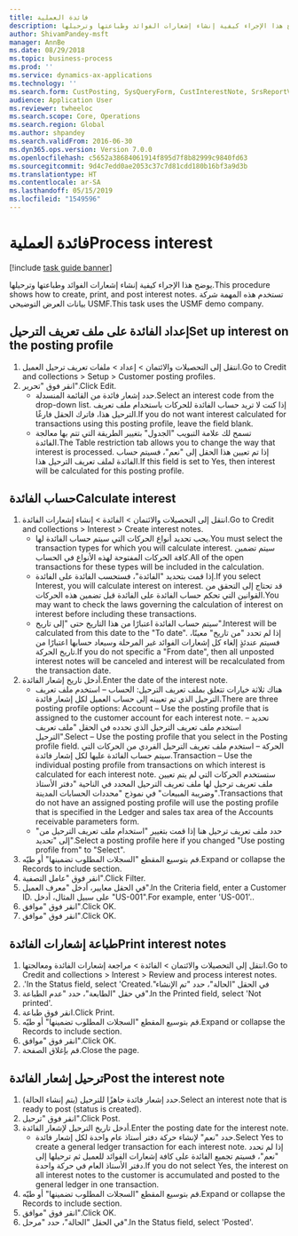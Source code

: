 ```yaml
---
title: فائدة العملية
description: يوضح هذا الإجراء كيفية إنشاء إشعارات الفوائد وطباعتها وترحيلها.
author: ShivamPandey-msft
manager: AnnBe
ms.date: 08/29/2018
ms.topic: business-process
ms.prod: ''
ms.service: dynamics-ax-applications
ms.technology: ''
ms.search.form: CustPosting, SysQueryForm, CustInterestNote, SrsReportViewerForm
audience: Application User
ms.reviewer: twheeloc
ms.search.scope: Core, Operations
ms.search.region: Global
ms.author: shpandey
ms.search.validFrom: 2016-06-30
ms.dyn365.ops.version: Version 7.0.0
ms.openlocfilehash: c5652a38684061914f895d7f8b82999c9840fd63
ms.sourcegitcommit: 9d4c7edd0ae2053c37c7d81cdd180b16bf3a9d3b
ms.translationtype: HT
ms.contentlocale: ar-SA
ms.lasthandoff: 05/15/2019
ms.locfileid: "1549596"
---
```

# <a name="process-interest"></a><span data-ttu-id="0de7b-103">فائدة العملية</span><span class="sxs-lookup"><span data-stu-id="0de7b-103">Process interest</span></span>

[!include [task guide banner](../../includes/task-guide-banner.md)]

<span data-ttu-id="0de7b-104">يوضح هذا الإجراء كيفية إنشاء إشعارات الفوائد وطباعتها وترحيلها.</span><span class="sxs-lookup"><span data-stu-id="0de7b-104">This procedure shows how to create, print, and post interest notes.</span></span> <span data-ttu-id="0de7b-105">تستخدم هذه المهمة شركة بيانات العرض التوضيحي USMF.</span><span class="sxs-lookup"><span data-stu-id="0de7b-105">This task uses the USMF demo company.</span></span>


## <a name="set-up-interest-on-the-posting-profile"></a><span data-ttu-id="0de7b-106">إعداد الفائدة على ملف تعريف الترحيل</span><span class="sxs-lookup"><span data-stu-id="0de7b-106">Set up interest on the posting profile</span></span>
1. <span data-ttu-id="0de7b-107">انتقل إلى التحصيلات والائتمان‬ > إعداد > ملفات تعريف ترحيل العميل‬.</span><span class="sxs-lookup"><span data-stu-id="0de7b-107">Go to Credit and collections > Setup > Customer posting profiles.</span></span>
2. <span data-ttu-id="0de7b-108">انقر فوق "تحرير".</span><span class="sxs-lookup"><span data-stu-id="0de7b-108">Click Edit.</span></span>
    * <span data-ttu-id="0de7b-109">حدد إشعار فائدة من القائمة المنسدلة.</span><span class="sxs-lookup"><span data-stu-id="0de7b-109">Select an interest code from the drop-down list.</span></span> <span data-ttu-id="0de7b-110">إذا كنت لا تريد حساب الفائدة للحركات باستخدام ملف تعريف الترحيل هذا، فاترك الحقل فارغًا.</span><span class="sxs-lookup"><span data-stu-id="0de7b-110">If you do not want interest calculated for transactions using this posting profile, leave the field blank.</span></span>  
    * <span data-ttu-id="0de7b-111">تسمح لك علامة التبويب ‏"الجدول" بتغيير الطريقة التي تتم بها معالجة الفائدة.</span><span class="sxs-lookup"><span data-stu-id="0de7b-111">The Table restriction tab allows you to change the way that interest is processed.</span></span> <span data-ttu-id="0de7b-112">إذا تم تعيين هذا الحقل إلى "نعم"، فسيتم حساب الفائدة لملف تعريف الترحيل هذا.</span><span class="sxs-lookup"><span data-stu-id="0de7b-112">If this field is set to Yes, then interest will be calculated for this posting profile.</span></span>  

## <a name="calculate-interest"></a><span data-ttu-id="0de7b-113">حساب الفائدة</span><span class="sxs-lookup"><span data-stu-id="0de7b-113">Calculate interest</span></span>
1. <span data-ttu-id="0de7b-114">انتقل إلى التحصيلات والائتمان‬ > الفائدة > إنشاء إشعارات الفائدة‬.</span><span class="sxs-lookup"><span data-stu-id="0de7b-114">Go to Credit and collections > Interest > Create interest notes.</span></span>
    * <span data-ttu-id="0de7b-115">يجب تحديد أنواع الحركات التي سيتم حساب الفائدة لها.</span><span class="sxs-lookup"><span data-stu-id="0de7b-115">You must select the transaction types for which you will calculate interest.</span></span> <span data-ttu-id="0de7b-116">سيتم تضمين كافة الحركات المفتوحة لهذه الأنواع في الحساب.</span><span class="sxs-lookup"><span data-stu-id="0de7b-116">All of the open transactions for these types will be included in the calculation.</span></span>  
    * <span data-ttu-id="0de7b-117">إذا قمت بتحديد "الفائدة"، فستحسب الفائدة على الفائدة.</span><span class="sxs-lookup"><span data-stu-id="0de7b-117">If you select Interest, you will calculate interest on interest.</span></span> <span data-ttu-id="0de7b-118">قد تحتاج إلى التحقق من القوانين التي تحكم حساب الفائدة على الفائدة قبل تضمين هذه الحركات.</span><span class="sxs-lookup"><span data-stu-id="0de7b-118">You may want to check the laws governing the calculation of interest on interest before including these transactions.</span></span>  
    * <span data-ttu-id="0de7b-119">سيتم حساب الفائدة اعتبارًا من هذا التاريخ حتى "إلى تاريخ".</span><span class="sxs-lookup"><span data-stu-id="0de7b-119">Interest will be calculated from this date to the "To date".</span></span> <span data-ttu-id="0de7b-120">إذا لم تحدد "من تاريخ" معينًا، فسيتم عندئذٍ إلغاء كل إشعارات الفوائد‬ غير المرحلة وسيعاد حسابها اعتبارًا من تاريخ الحركة.</span><span class="sxs-lookup"><span data-stu-id="0de7b-120">If you do not specific a "From date", then all unposted interest notes will be canceled and interest will be recalculated from the transaction date.</span></span>  
2. <span data-ttu-id="0de7b-121">أدخل تاريخ إشعار الفائدة.</span><span class="sxs-lookup"><span data-stu-id="0de7b-121">Enter the date of the interest note.</span></span>
    * <span data-ttu-id="0de7b-122">هناك ثلاثة خيارات تتعلق بملف تعريف الترحيل:   الحساب – استخدم ملف تعريف الترحيل الذي تم تعيينه إلى حساب العميل لكل إشعار فائدة.</span><span class="sxs-lookup"><span data-stu-id="0de7b-122">There are three posting profile options:   Account – Use the posting profile that is assigned to the customer account for each interest note.</span></span>   <span data-ttu-id="0de7b-123">تحديد – استخدم ملف تعريف الترحيل الذي تحدده في الحقل "ملف تعريف الترحيل".</span><span class="sxs-lookup"><span data-stu-id="0de7b-123">Select – Use the posting profile that you select in the Posting profile field.</span></span>   <span data-ttu-id="0de7b-124">الحركة – استخدم ملف تعريف الترحيل الفردي من الحركات التي سيتم حساب الفائدة عليها لكل إشعار فائدة.</span><span class="sxs-lookup"><span data-stu-id="0de7b-124">Transaction – Use the individual posting profile from transactions on which interest is calculated for each interest note.</span></span> <span data-ttu-id="0de7b-125">ستستخدم الحركات التي لم يتم تعيين ملف تعريف ترحيل لها ملف تعريف الترحيل المحدد في الناحية "دفتر الأستاذ وضريبة المبيعات‬" في نموذج "محددات الحسابات المدينة‬".</span><span class="sxs-lookup"><span data-stu-id="0de7b-125">Transactions that do not have an assigned posting profile will use the posting profile that is specified in the Ledger and sales tax area of the Accounts receivable parameters form.</span></span>  
    * <span data-ttu-id="0de7b-126">حدد ملف تعريف ترحيل هنا إذا قمت بتغيير "استخدام ملف تعريف الترحيل من‬" إلى "تحديد".</span><span class="sxs-lookup"><span data-stu-id="0de7b-126">Select a posting profile here if you changed "Use posting profile from" to "Select".</span></span>  
3. <span data-ttu-id="0de7b-127">قم بتوسيع المقطع "السجلات المطلوب تضمينها‬‬" أو طيّه.</span><span class="sxs-lookup"><span data-stu-id="0de7b-127">Expand or collapse the Records to include section.</span></span>
4. <span data-ttu-id="0de7b-128">انقر فوق "عامل التصفية".</span><span class="sxs-lookup"><span data-stu-id="0de7b-128">Click Filter.</span></span>
5. <span data-ttu-id="0de7b-129">في الحقل معايير، أدخل "معرف العميل".</span><span class="sxs-lookup"><span data-stu-id="0de7b-129">In the Criteria field, enter a Customer ID.</span></span> <span data-ttu-id="0de7b-130">على سبيل المثال، أدخل "US-001".</span><span class="sxs-lookup"><span data-stu-id="0de7b-130">For example, enter 'US-001'..</span></span>
6. <span data-ttu-id="0de7b-131">انقر فوق "موافق".</span><span class="sxs-lookup"><span data-stu-id="0de7b-131">Click OK.</span></span>
7. <span data-ttu-id="0de7b-132">انقر فوق "موافق".</span><span class="sxs-lookup"><span data-stu-id="0de7b-132">Click OK.</span></span>

## <a name="print-interest-notes"></a><span data-ttu-id="0de7b-133">طباعة إشعارات الفائدة</span><span class="sxs-lookup"><span data-stu-id="0de7b-133">Print interest notes</span></span>
1. <span data-ttu-id="0de7b-134">انتقل إلى التحصيلات والائتمان‬ > الفائدة > مراجعة إشعارات الفائدة ومعالجتها‬‬.</span><span class="sxs-lookup"><span data-stu-id="0de7b-134">Go to Credit and collections > Interest > Review and process interest notes.</span></span>
2. <span data-ttu-id="0de7b-135">في الحقل "الحالة"، حدد "‏‫تم الإنشاء".</span><span class="sxs-lookup"><span data-stu-id="0de7b-135">In the Status field, select 'Created'.</span></span>
3. <span data-ttu-id="0de7b-136">في حقل "الطابعة"، حدد "عدم الطباعة".</span><span class="sxs-lookup"><span data-stu-id="0de7b-136">In the Printed field, select 'Not printed'.</span></span>
4. <span data-ttu-id="0de7b-137">انقر فوق طباعة.</span><span class="sxs-lookup"><span data-stu-id="0de7b-137">Click Print.</span></span>
5. <span data-ttu-id="0de7b-138">قم بتوسيع المقطع "السجلات المطلوب تضمينها‬‬" أو طيّه.</span><span class="sxs-lookup"><span data-stu-id="0de7b-138">Expand or collapse the Records to include section.</span></span>
6. <span data-ttu-id="0de7b-139">انقر فوق "موافق".</span><span class="sxs-lookup"><span data-stu-id="0de7b-139">Click OK.</span></span>
7. <span data-ttu-id="0de7b-140">قم بإغلاق الصفحة.</span><span class="sxs-lookup"><span data-stu-id="0de7b-140">Close the page.</span></span>

## <a name="post-the-interest-note"></a><span data-ttu-id="0de7b-141">ترحيل إشعار الفائدة</span><span class="sxs-lookup"><span data-stu-id="0de7b-141">Post the interest note</span></span>
1. <span data-ttu-id="0de7b-142">حدد إشعار فائدة جاهزًا للترحيل (يتم إنشاء الحالة).</span><span class="sxs-lookup"><span data-stu-id="0de7b-142">Select an interest note that is ready to post (status is created).</span></span>
2. <span data-ttu-id="0de7b-143">انقر فوق "ترحيل".</span><span class="sxs-lookup"><span data-stu-id="0de7b-143">Click Post.</span></span>
3. <span data-ttu-id="0de7b-144">أدخل تاريخ الترحيل لإشعار الفائدة.</span><span class="sxs-lookup"><span data-stu-id="0de7b-144">Enter the posting date for the interest note.</span></span>
    * <span data-ttu-id="0de7b-145">حدد "نعم" لإنشاء حركة دفتر أستاذ عام واحدة لكل إشعار فائدة.</span><span class="sxs-lookup"><span data-stu-id="0de7b-145">Select Yes to create a general ledger transaction for each interest note.</span></span>     <span data-ttu-id="0de7b-146">إذا لم تحدد "نعم"، فسيتم تجميع الفائدة على كافة إشعارات الفوائد للعميل ثم ترحيلها إلى دفتر الأستاذ العام في حركة واحدة.</span><span class="sxs-lookup"><span data-stu-id="0de7b-146">If you do not select Yes, the interest on all interest notes to the customer is accumulated and posted to the general ledger in one transaction.</span></span>  
4. <span data-ttu-id="0de7b-147">قم بتوسيع المقطع "السجلات المطلوب تضمينها‬‬" أو طيّه.</span><span class="sxs-lookup"><span data-stu-id="0de7b-147">Expand or collapse the Records to include section.</span></span>
5. <span data-ttu-id="0de7b-148">انقر فوق "موافق".</span><span class="sxs-lookup"><span data-stu-id="0de7b-148">Click OK.</span></span>
6. <span data-ttu-id="0de7b-149">في الحقل "الحالة"، حدد "‏‫مرحل‬".</span><span class="sxs-lookup"><span data-stu-id="0de7b-149">In the Status field, select 'Posted'.</span></span>

